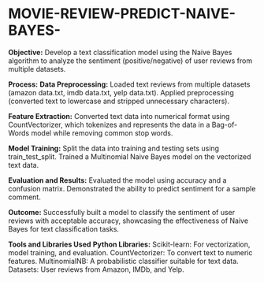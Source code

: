 # MOVIE-REVIEW-PREDICT-NAIVE-BAYES-
**Objective:**
Develop a text classification model using the Naive Bayes algorithm to analyze the sentiment (positive/negative) of user reviews from multiple datasets.

**Process:**
**Data Preprocessing:**
Loaded text reviews from multiple datasets (amazon data.txt, imdb data.txt, yelp data.txt).
Applied preprocessing (converted text to lowercase and stripped unnecessary characters).

**Feature Extraction:**
Converted text data into numerical format using CountVectorizer, which tokenizes and represents the data in a Bag-of-Words model while removing common stop words.

**Model Training:**
Split the data into training and testing sets using train_test_split.
Trained a Multinomial Naive Bayes model on the vectorized text data.

**Evaluation and Results:**
Evaluated the model using accuracy and a confusion matrix.
Demonstrated the ability to predict sentiment for a sample comment.

**Outcome:**
Successfully built a model to classify the sentiment of user reviews with acceptable accuracy, showcasing the effectiveness of Naive Bayes for text classification tasks.

**Tools and Libraries Used**
**Python Libraries:**
Scikit-learn: For vectorization, model training, and evaluation.
CountVectorizer: To convert text to numeric features.
MultinomialNB: A probabilistic classifier suitable for text data.
Datasets: User reviews from Amazon, IMDb, and Yelp.
